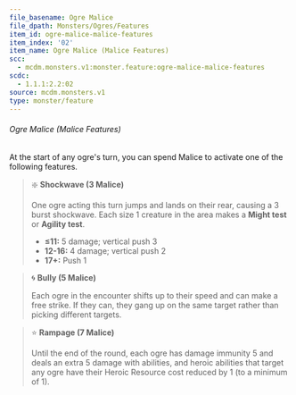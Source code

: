 ```yaml
---
file_basename: Ogre Malice
file_dpath: Monsters/Ogres/Features
item_id: ogre-malice-malice-features
item_index: '02'
item_name: Ogre Malice (Malice Features)
scc:
  - mcdm.monsters.v1:monster.feature:ogre-malice-malice-features
scdc:
  - 1.1.1:2.2:02
source: mcdm.monsters.v1
type: monster/feature
---
```


###### Ogre Malice (Malice Features)

At the start of any ogre's turn, you can spend Malice to activate one of the following features.

> ❇️ **Shockwave (3 Malice)**
>
> One ogre acting this turn jumps and lands on their rear, causing a 3 burst shockwave. Each size 1 creature in the area makes a **Might test** or **Agility test**.
>
> - **≤11:** 5 damage; vertical push 3
> - **12-16:** 4 damage; vertical push 2
> - **17+:** Push 1

> 🌀 **Bully (5 Malice)**
>
> Each ogre in the encounter shifts up to their speed and can make a free strike. If they can, they gang up on the same target rather than picking different targets.

> ⭐️ **Rampage (7 Malice)**
>
> Until the end of the round, each ogre has damage immunity 5 and deals an extra 5 damage with abilities, and heroic abilities that target any ogre have their Heroic Resource cost reduced by 1 (to a minimum of 1).
